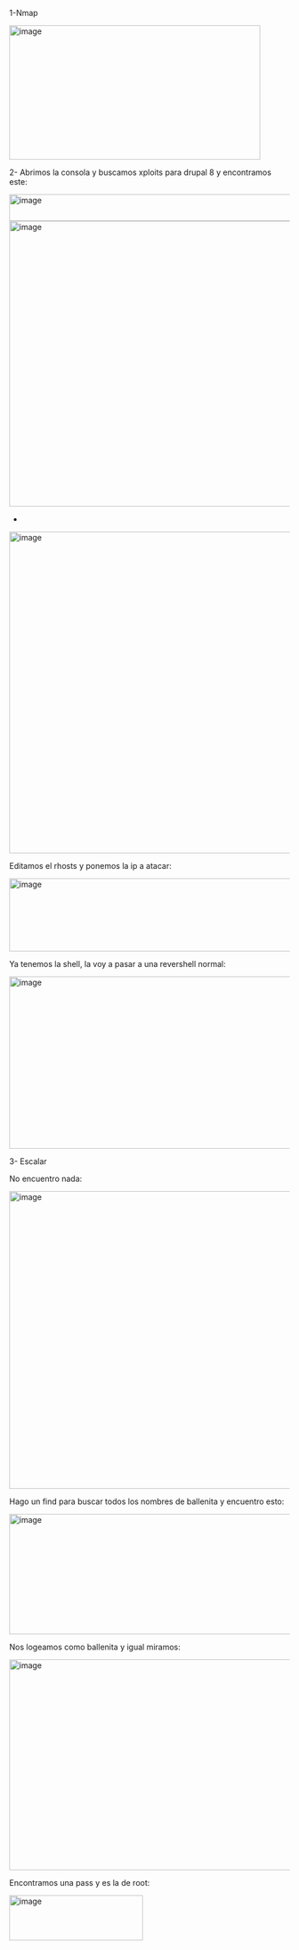 1-Nmap

<img width="451" height="241" alt="image" src="https://github.com/user-attachments/assets/ee04f58b-7128-4954-9f09-3909f136c608" />

2- Abrimos la consola y buscamos xploits para drupal 8 y encontramos este:

<img width="727" height="48" alt="image" src="https://github.com/user-attachments/assets/4a029dde-c096-4e37-befd-3ce6302d0ffb" />

<img width="512" height="512" alt="image" src="https://github.com/user-attachments/assets/a004c76d-8200-4be4-9726-d777018783ed" />

-

<img width="762" height="577" alt="image" src="https://github.com/user-attachments/assets/8ed3f204-70d0-48f6-8f69-16e253254aea" />

Editamos el rhosts y ponemos la ip a atacar:

<img width="694" height="131" alt="image" src="https://github.com/user-attachments/assets/b94ad12d-6340-4109-963f-63e0a9fd17fd" />

Ya tenemos la shell, la voy a pasar a una revershell normal:

<img width="1186" height="309" alt="image" src="https://github.com/user-attachments/assets/1c0e5b2a-45bd-40f6-987b-35acabfd0194" />

3- Escalar

No encuentro nada:

<img width="765" height="534" alt="image" src="https://github.com/user-attachments/assets/3365b06d-c8b1-45e4-8f92-49973816db49" />

Hago un find para buscar todos los nombres de ballenita y encuentro esto:

<img width="694" height="216" alt="image" src="https://github.com/user-attachments/assets/da4fe6d3-ecf0-4042-bfe0-c2d34d2d33c1" />

Nos logeamos como ballenita y igual miramos:

<img width="716" height="378" alt="image" src="https://github.com/user-attachments/assets/5146b051-b36f-455c-bab0-ec91b8b206ed" />

Encontramos una pass y es la de root:

<img width="240" height="81" alt="image" src="https://github.com/user-attachments/assets/ca64afa1-89b8-42c8-a1cc-27b4cb1d74b5" />
